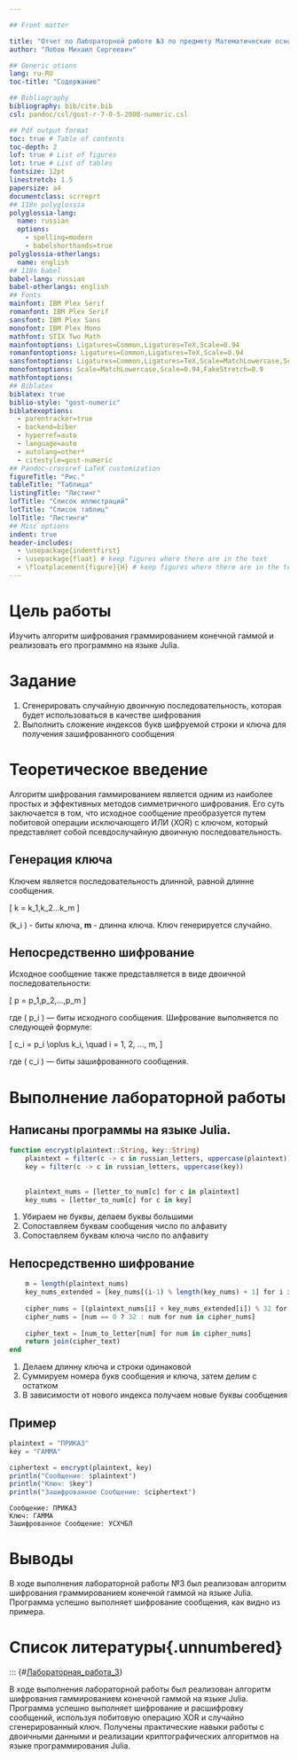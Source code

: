 ```yaml
---

## Front matter

title: "Отчет по Лабораторной работе №3 по предмету Математические основы защиты информации и кибер безопасности"
author: "Лобов Михаил Сергеевич"

## Generic otions
lang: ru-RU
toc-title: "Содержание"

## Bibliography
bibliography: bib/cite.bib
csl: pandoc/csl/gost-r-7-0-5-2008-numeric.csl

## Pdf output format
toc: true # Table of contents
toc-depth: 2
lof: true # List of figures
lot: true # List of tables
fontsize: 12pt
linestretch: 1.5
papersize: a4
documentclass: scrreprt
## I18n polyglossia
polyglossia-lang:
  name: russian
  options:
    - spelling=modern
    - babelshorthands=true
polyglossia-otherlangs:
  name: english
## I18n babel
babel-lang: russian
babel-otherlangs: english
## Fonts
mainfont: IBM Plex Serif
romanfont: IBM Plex Serif
sansfont: IBM Plex Sans
monofont: IBM Plex Mono
mathfont: STIX Two Math
mainfontoptions: Ligatures=Common,Ligatures=TeX,Scale=0.94
romanfontoptions: Ligatures=Common,Ligatures=TeX,Scale=0.94
sansfontoptions: Ligatures=Common,Ligatures=TeX,Scale=MatchLowercase,Scale=0.94
monofontoptions: Scale=MatchLowercase,Scale=0.94,FakeStretch=0.9
mathfontoptions:
## Biblatex
biblatex: true
biblio-style: "gost-numeric"
biblatexoptions:
  - parentracker=true
  - backend=biber
  - hyperref=auto
  - language=auto
  - autolang=other*
  - citestyle=gost-numeric
## Pandoc-crossref LaTeX customization
figureTitle: "Рис."
tableTitle: "Таблица"
listingTitle: "Листинг"
lofTitle: "Список иллюстраций"
lotTitle: "Список таблиц"
lolTitle: "Листинги"
## Misc options
indent: true
header-includes:
  - \usepackage{indentfirst}
  - \usepackage{float} # keep figures where there are in the text
  - \floatplacement{figure}{H} # keep figures where there are in the text
---
```


# Цель работы

Изучить алгоритм шифрования граммированием конечной гаммой и реализовать его программно на языке Julia.

# Задание

1. Сгенерировать случайную двоичную последовательность, которая будет использоваться в качестве шифрования
2. Выполнить сложение индексов букв шифруемой строки и ключа для получения зашифрованного сообщения

# Теоретическое введение
Алгоритм шифрования гаммированием является одним из наиболее простых и эффективных методов симметричного шифрования. Его суть заключается в том, что исходное сообщение преобразуется путем побитовой операции исключающего ИЛИ (XOR) с ключом, который представляет собой псевдослучайную двоичную последовательность.

## Генерация ключа

Ключем является последовательность длинной, равной длинне сообщения.

\[
k = k_1,k_2...k_m
\]

\(k_i \) - биты ключа, **m** - длинна ключа. Ключ генерируется случайно.

## Непосредственно шифрование

Исходное сообщение также представляется в виде двоичной последовательности:

\[
p = p_1,p_2,...,p_m
\]

где \( p_i \) — биты исходного сообщения. Шифрование выполняется по следующей формуле:

\[
c_i = p_i \oplus k_i, \quad i = 1, 2, ..., m,
\]

где \( c_i \) — биты зашифрованного сообщения.

# Выполнение лабораторной работы

## Написаны программы на языке Julia.

```julia
function encrypt(plaintext::String, key::String)    
    plaintext = filter(c -> c in russian_letters, uppercase(plaintext))
    key = filter(c -> c in russian_letters, uppercase(key))
    
    
    plaintext_nums = [letter_to_num[c] for c in plaintext] 
    key_nums = [letter_to_num[c] for c in key] 
```

1. Убираем не буквы, делаем буквы большими
2. Сопоставляем буквам сообщения число по алфавиту
3. Сопоставляем буквам ключа число по алфавиту
   
## Непосредственно шифрование

```julia
    m = length(plaintext_nums)
    key_nums_extended = [key_nums[(i-1) % length(key_nums) + 1] for i in 1:m]  
    
    cipher_nums = [(plaintext_nums[i] + key_nums_extended[i]) % 32 for i in 1:m] 
    cipher_nums = [num == 0 ? 32 : num for num in cipher_nums]                   
    
    cipher_text = [num_to_letter[num] for num in cipher_nums] 
    return join(cipher_text)                                  
end
```

1. Делаем длинну ключа и строки одинаковой
2. Суммируем номера букв сообщения и ключа, затем делим с остатком
3. В зависимости от нового индекса получаем новые буквы сообщения

## Пример

```julia
plaintext = "ПРИКАЗ"
key = "ГАММА"

ciphertext = encrypt(plaintext, key)
println("Сообщение: $plaintext")
println("Ключ: $key")
println("Зашифрованное Сообщение: $ciphertext")
```
```terminal
Сообщение: ПРИКАЗ
Ключ: ГАММА
Зашифрованное Сообщение: УСХЧБЛ
```

# Выводы

В ходе выполнения лабораторной работы №3 был реализован алгоритм шифрования граммированием конечной гаммой на языке Julia. Программа успешно выполняет шифрование сообщения, как видно из примера. 

# Список литературы{.unnumbered}

::: {#[Лабораторная_работа_3](https://esystem.rudn.ru/mod/folder/view.php?id=1150970)}


В ходе выполнения лабораторной работы был реализован алгоритм шифрования гаммированием конечной гаммой на языке Julia. Программа успешно выполняет шифрование и расшифровку сообщений, используя побитовую операцию XOR и случайно сгенерированный ключ. Получены практические навыки работы с двоичными данными и реализации криптографических алгоритмов на языке программирования Julia.


